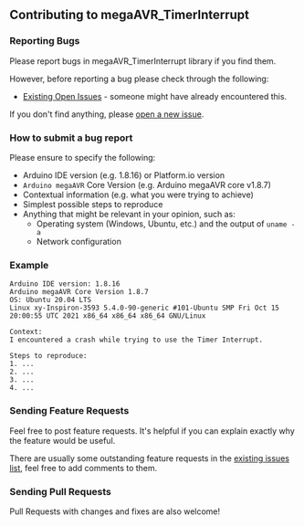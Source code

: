 ## Contributing to megaAVR_TimerInterrupt

### Reporting Bugs

Please report bugs in megaAVR_TimerInterrupt library if you find them.

However, before reporting a bug please check through the following:

* [Existing Open Issues](https://github.com/khoih-prog/megaAVR_TimerInterrupt/issues) - someone might have already encountered this.

If you don't find anything, please [open a new issue](https://github.com/khoih-prog/megaAVR_TimerInterrupt/issues/new).

### How to submit a bug report

Please ensure to specify the following:

* Arduino IDE version (e.g. 1.8.16) or Platform.io version
* `Arduino megaAVR` Core Version (e.g. Arduino megaAVR core v1.8.7)
* Contextual information (e.g. what you were trying to achieve)
* Simplest possible steps to reproduce
* Anything that might be relevant in your opinion, such as:
  * Operating system (Windows, Ubuntu, etc.) and the output of `uname -a`
  * Network configuration


### Example

```
Arduino IDE version: 1.8.16
Arduino megaAVR Core Version 1.8.7
OS: Ubuntu 20.04 LTS
Linux xy-Inspiron-3593 5.4.0-90-generic #101-Ubuntu SMP Fri Oct 15 20:00:55 UTC 2021 x86_64 x86_64 x86_64 GNU/Linux

Context:
I encountered a crash while trying to use the Timer Interrupt.

Steps to reproduce:
1. ...
2. ...
3. ...
4. ...
```
### Sending Feature Requests

Feel free to post feature requests. It's helpful if you can explain exactly why the feature would be useful.

There are usually some outstanding feature requests in the [existing issues list](https://github.com/khoih-prog/megaAVR_TimerInterrupt/issues?q=is%3Aopen+is%3Aissue+label%3Aenhancement), feel free to add comments to them.

### Sending Pull Requests

Pull Requests with changes and fixes are also welcome!
